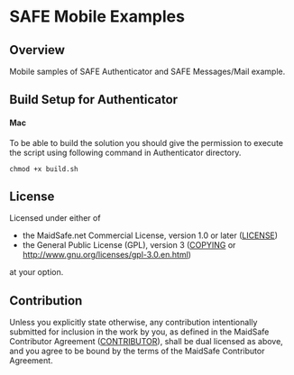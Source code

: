 # SAFE Mobile Examples

## Overview

Mobile samples of SAFE Authenticator and SAFE Messages/Mail example.

## Build Setup for Authenticator
#### Mac
To be able to build the solution you should give the permission to execute the script using following command in Authenticator directory.
```
chmod +x build.sh
```

## License

Licensed under either of

* the MaidSafe.net Commercial License, version 1.0 or later ([LICENSE](LICENSE))
* the General Public License (GPL), version 3 ([COPYING](COPYING) or http://www.gnu.org/licenses/gpl-3.0.en.html)

at your option.

## Contribution

Unless you explicitly state otherwise, any contribution intentionally submitted for inclusion in the
work by you, as defined in the MaidSafe Contributor Agreement ([CONTRIBUTOR](CONTRIBUTOR)), shall be
dual licensed as above, and you agree to be bound by the terms of the MaidSafe Contributor Agreement.